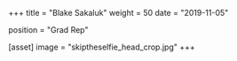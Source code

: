 +++
title = "Blake Sakaluk"
weight = 50
date = "2019-11-05"

position = "Grad Rep"

[asset]
    image = "skiptheselfie_head_crop.jpg"
+++

